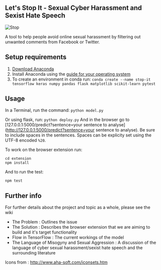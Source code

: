 
## Let's Stop It - Sexual Cyber Harassment and Sexist Hate Speech

![Stop](https://github.com/malteserteresa/stop-it/blob/master/images/test.png)

A tool to help people avoid online sexual harassment by filtering out unwanted comments from Facebook or Twitter.

                                                             
## Setup requirements

1. [Download Anaconda](https://www.anaconda.com/distribution/#download-section)
2. Install Anaconda using the [guide for your operating system](https://docs.conda.io/projects/conda/en/latest/user-guide/install/index.html#regular-installation)
3. To create an environment in conda run: `conda create --name stop-it tensorflow keras numpy pandas flask matplotlib scikit-learn pytest`

## Usage
In a Terminal, run the command: `python model.py`

Or using flask, run: `python deploy.py`
And in the browser go to [127.0.0.1:5000/predict?sentence=your sentence to analyse](http://127.0.0.1:5000/predict?sentence=your sentence to analyse). Be sure to include spaces in the sentences. Spaces can be explicity set using the UTF-8 encoded `%20`.

To work on the browser extension run:
```
cd extension 
npm install
```

And to run the test:
```
npm test
```

## Further info

For further details about the project and topic as a whole, please see the wiki

- The Problem : Outlines the issue
- The Solution : Describes the browser extension that we are aiming to build and it's target functionality 
- Flow in TensorFlow : The current workings of the model
- The Language of Misogyny and Sexual Aggression : A discussion of the language of cyber sexual harassment/sexist hate speech and the surrounding literature

Icons from : http://www.aha-soft.com/iconsets.htm
